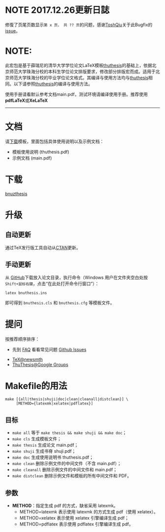 # NOTE 2017.12.26更新日誌

修復了页尾页数显示`第 x 页， 共 ?? 页`的问题，感谢[ToshQiu](https://github.com/ToshQiu)关于此Bugfix的[issue](https://github.com/ScarlettCanaan/bnuzthesis/pull/1)。

# NOTE:

此宏包是基于薛瑞尼的清华大学学位论文LaTeX模板[thuthesis](https://github.com/xueruini/thuthesis)的基础上，依据北京师范大学珠海分校的本科生学位论文排版要求，修改部分排版宏而成。适用于北京师范大学珠海分校的毕业学位论文格式。其编译与使用方法均与[thuthesis](https://github.com/xueruini/thuthesis)相同。以下请参照[thuthesis](https://github.com/xueruini/thuthesis)的编译与使用方法。

使用手册请看默认参考文档main.pdf，测试环境请编译使用手册。推荐使用**pdfLaTeX**或**XeLaTeX**

-----

<!--# What's ThuThesis?-->
<!--ThuThesis is a LaTeX thesis template package for Tsinghua University supporting from bachelor, master, doctor dissertations to post-doc report. Since the users of this package are supposed to be Chinese or those understand Chinese, the following of this file and all other documents are written in Chinese only.-->

<!--# ThuThesis是什么？-->
<!--ThuThesis为 <b>T</b>sing<b>h</b>ua <b>U</b>niversity <b>Thesis</b> LaTeX Template之缩写。-->


<!--此宏包旨在建立一个简单易用的清华大学学位论文LaTeX模板，包括本科综合论文训练、硕士论文、博士论文、博士哲学论文以及博士后出站报告。现在支持本科、硕士、博士论文、博士后出站报告格式，对其它格式（还有么？）的支持会陆续加入。-->

# 文档
请[下载](https://github.com/xueruini/thuthesis/releases)模板，里面包括具体使用说明以及示例文档：

* 模板使用说明 (thuthesis.pdf)
* 示例文档 (main.pdf)

# 下载

[bnuzthesis](https://github.com/ScarlettCanaan/bnuzthesis)

<!--* 发行版：[CTAN](http://www.ctan.org/pkg/thuthesis)-->
<!--* 开发版：[GitHub](https://github.com/xueruini/thuthesis)-->

# 升级
## 自动更新
通过TeX发行版工具自动从[CTAN](http://www.ctan.org/pkg/thuthesis)更新。

## 手动更新
从 [GitHub](https://github.com/ScarlettCanaan/bnuzthesis)下载放入论文目录，执行命令（Windows 用户在文件夹空白处按`Shift+鼠标右键`，点击“在此处打开命令行窗口”）：

    latex bnuthesis.ins

即可得到 `bnuthesis.cls` 和 `bnuthesis.cfg` 等模板文件。

# 提问
按推荐顺序排序：

* 先到 [FAQ](https://github.com/xueruini/thuthesis/wiki/FAQ) 看看常见问题
[Github Issues](http://github.com/ScarlettCanaan/bnuzthesis/issues)
<!--* [Github Issues](http://github.com/xueruini/thuthesis/issues)-->
* [TeX@newsmth](http://www.newsmth.net/nForum/#!board/TeX)
* [ThuThesis@Google Groups](http://groups.google.com/group/thuthesis)

# Makefile的用法

```shell
make [{all|thesis|shuji|doc|clean|cleanall|distclean}] \
     [METHOD={latexmk|xelatex|pdflatex}]
```

## 目标
* `make all`       等于 `make thesis && make shuji && make doc`；
* `make cls`       生成模板文件；
* `make thesis`    生成论文 main.pdf；
* `make shuji`     生成书脊 shuji.pdf；
* `make doc`       生成使用说明书 thuthesis.pdf；
* `make clean`     删除示例文件的中间文件（不含 main.pdf）；
* `make cleanall`  删除示例文件的中间文件和 main.pdf；
* `make distclean` 删除示例文件和模板的所有中间文件和 PDF。

## 参数
* **METHOD**：指定生成 pdf 的方式，缺省采用 latexmk。
  * METHOD=latexmk  表示使用 latexmk 的方式生成 pdf（使用 xelatex）。
  * METHOD=xelatex  表示使用 xelatex 引擎编译生成 pdf；
  * METHOD=pdflatex 表示使用 pdflatex 引擎编译生成 pdf。
